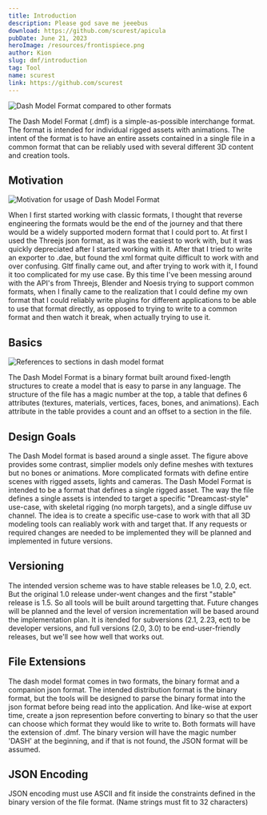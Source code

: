 ```yaml
---
title: Introduction
description: Please god save me jeeebus
download: https://github.com/scurest/apicula
pubDate: June 21, 2023
heroImage: /resources/frontispiece.png
author: Kion
slug: dmf/introduction
tag: Tool
name: scurest
link: https://github.com/scurest
---
```


![Dash Model Format compared to other formats](/formats/dash_position.png)

The Dash Model Format (.dmf) is a simple-as-possible interchange format. The format is intended for individual rigged assets with animations. The intent of the format is to have an entire assets contained in a single file in a common format that can be reliably used with several different 3D content and creation tools.

## Motivation

![Motivation for usage of Dash Model Format](/formats/dmf_map.png)

When I first started working with classic formats, I thought that reverse engineering the formats would be the end of the journey and that there would be a widely supported modern format that I could port to. At first I used the Threejs json format, as it was the easiest to work with, but it was quickly depreciated after I started working with it. After that I tried to write an exporter to .dae, but found the xml format quite difficult to work with and over confusing. Gltf finally came out, and after trying to work with it, I found it too complicated for my use case. By this time I've been messing around with the API's from Threejs, Blender and Noesis trying to support common formats, when I finally came to the realization that I could define my own format that I could reliably write plugins for different applications to be able to use that format directly, as opposed to trying to write to a common format and then watch it break, when actually trying to use it.

## Basics

![References to sections in dash model format](/formats/dash_basics.png)

The Dash Model Format is a binary format built around fixed-length structures to create a model that is easy to parse in any language. The structure of the file has a magic number at the top, a table that defines 6 attributes (textures, materials, vertices, faces, bones, and animations). Each attribute in the table provides a count and an offset to a section in the file.

## Design Goals

The Dash Model format is based around a single asset. The figure above provides some contrast, simplier models only define meshes with textures but no bones or animations. More complicated formats with define entire scenes with rigged assets, lights and cameras. The Dash Model Format is intended to be a format that defines a single rigged asset. The way the file defines a single assets is intended to target a specific "Dreamcast-style" use-case, with skeletal rigging (no morph targets), and a single diffuse uv channel. The idea is to create a specific use-case to work with that all 3D modeling tools can realiably work with and target that. If any requests or required changes are needed to be implemented they will be planned and implemented in future versions.

## Versioning

The intended version scheme was to have stable releases be 1.0, 2.0, ect. But the original 1.0 release under-went changes and the first "stable" release is 1.5. So all tools will be built around targetting that. Future changes will be planned and the level of version incrementation will be based around the implementation plan. It is itended for subversions (2.1, 2.23, ect) to be developer versions, and full versions (2.0, 3.0) to be end-user-friendly releases, but we'll see how well that works out.

## File Extensions

The dash model format comes in two formats, the binary format and a companion json format. The intended distribution format is the binary format, but the tools will be designed to parse the binary format into the json format before being read into the application. And like-wise at export time, create a json represention before converting to binary so that the user can choose which format they would like to write to. Both formats will have the extension of .dmf. The binary version will have the magic number 'DASH' at the beginning, and if that is not found, the JSON format will be assumed.

## JSON Encoding

JSON encoding must use ASCII and fit inside the constraints defined in the binary version of the file format. (Name strings must fit to 32 characters)
